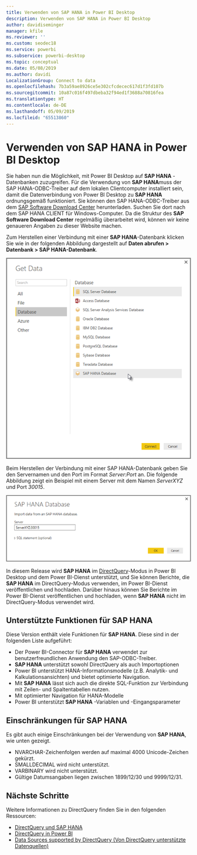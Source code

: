 ```yaml
---
title: Verwenden von SAP HANA in Power BI Desktop
description: Verwenden von SAP HANA in Power BI Desktop
author: davidiseminger
manager: kfile
ms.reviewer: ''
ms.custom: seodec18
ms.service: powerbi
ms.subservice: powerbi-desktop
ms.topic: conceptual
ms.date: 05/08/2019
ms.author: davidi
LocalizationGroup: Connect to data
ms.openlocfilehash: 7b3a59ae8926ce5e302cfcdecec617d1f3fd107b
ms.sourcegitcommit: 10a87c016f497dbeba32f94ed1f3688a70816fea
ms.translationtype: HT
ms.contentlocale: de-DE
ms.lasthandoff: 05/09/2019
ms.locfileid: "65513860"
---
```

# <a name="use-sap-hana-in-power-bi-desktop"></a>Verwenden von SAP HANA in Power BI Desktop
Sie haben nun die Möglichkeit, mit Power BI Desktop auf **SAP HANA** -Datenbanken zuzugreifen. Für die Verwendung von **SAP HANA**muss der SAP HANA-ODBC-Treiber auf dem lokalen Clientcomputer installiert sein, damit die Datenverbindung von Power BI Desktop zu **SAP HANA** ordnungsgemäß funktioniert. Sie können den SAP HANA-ODBC-Treiber aus dem [SAP Software Download Center](https://support.sap.com/swdc) herunterladen. Suchen Sie dort nach dem SAP HANA CLIENT für Windows-Computer. Da die Struktur des **SAP Software Download Center** regelmäßig überarbeitet wird, können wir keine genaueren Angaben zu dieser Website machen.

Zum Herstellen einer Verbindung mit einer **SAP HANA**-Datenbank klicken Sie wie in der folgenden Abbildung dargestellt auf **Daten abrufen > Datenbank > SAP HANA-Datenbank**.

![](media/desktop-sap-hana/sap-hana-1.png)

Beim Herstellen der Verbindung mit einer SAP HANA-Datenbank geben Sie den Servernamen und den Port im Format *Server:Port* an. Die folgende Abbildung zeigt ein Beispiel mit einem Server mit dem Namen *ServerXYZ* und Port *30015*.

![](media/desktop-sap-hana/sap-hana-2.png)

In diesem Release wird **SAP HANA** im [DirectQuery](desktop-directquery-sap-hana.md)-Modus in Power BI Desktop und dem Power BI-Dienst unterstützt, und Sie können Berichte, die **SAP HANA** im DirectQuery-Modus verwenden, im Power BI-Dienst veröffentlichen und hochladen. Darüber hinaus können Sie Berichte im Power BI-Dienst veröffentlichen und hochladen, wenn **SAP HANA** nicht im DirectQuery-Modus verwendet wird.

## <a name="supported-features-for-sap-hana"></a>Unterstützte Funktionen für SAP HANA
Diese Version enthält viele Funktionen für **SAP HANA**. Diese sind in der folgenden Liste aufgeführt:

* Der Power BI-Connector für **SAP HANA** verwendet zur benutzerfreundlichen Anwendung den SAP-ODBC-Treiber.
* **SAP HANA** unterstützt sowohl DirectQuery als auch Importoptionen
* Power BI unterstützt HANA-Informationsmodelle (z.B. Analytik- und Kalkulationsansichten) und bietet optimierte Navigation.
* Mit **SAP HANA** lässt sich auch die direkte SQL-Funktion zur Verbindung mit Zeilen- und Spaltentabellen nutzen.
* Mit optimierter Navigation für HANA-Modelle
* Power BI unterstützt **SAP HANA** -Variablen und -Eingangsparameter

## <a name="limitations-of-sap-hana"></a>Einschränkungen für SAP HANA
Es gibt auch einige Einschränkungen bei der Verwendung von **SAP HANA**, wie unten gezeigt.

* NVARCHAR-Zeichenfolgen werden auf maximal 4000 Unicode-Zeichen gekürzt.
* SMALLDECIMAL wird nicht unterstützt.
* VARBINARY wird nicht unterstützt.
* Gültige Datumsangaben liegen zwischen 1899/12/30 und 9999/12/31.


## <a name="next-steps"></a>Nächste Schritte
Weitere Informationen zu DirectQuery finden Sie in den folgenden Ressourcen:

* [DirectQuery und SAP HANA](desktop-directquery-sap-hana.md)
* [DirectQuery in Power BI](desktop-directquery-about.md)
* [Data Sources supported by DirectQuery (Von DirectQuery unterstützte Datenquellen)](desktop-directquery-data-sources.md)

